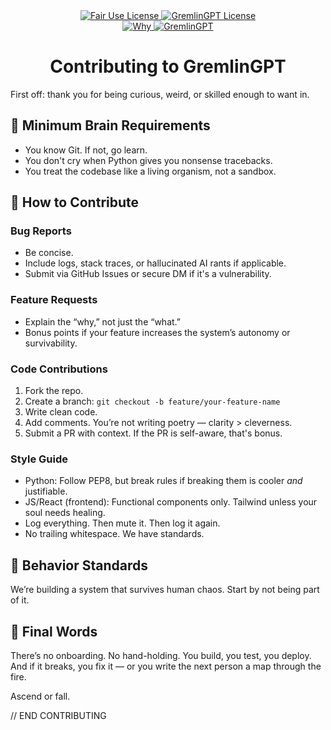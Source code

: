<link rel="stylesheet" type="text/css" href="docs/custom.css">
<div align="center">
  <a
href="https://github.com/statikfintechllc/GodCore/blob/master/LICENSE">
    <img src="https://img.shields.io/badge/Open%20Use-black?style=for-the-badge&logo=dragon&logoColor=gold" alt="Fair Use License"/>
  </a>
  <a href="https://github.com/statikfintechllc/GodCore/blob/master/LICENSE">
    <img src="https://img.shields.io/badge/GodCore%20v.0.1.0-darkred?style=for-the-badge&logo=dragon&logoColor=gold" alt="GremlinGPT License"/>
  </a>
</div>
<div align="center">
  <a
href="https://github.com/statikfintechllc/AscendAI/blob/master/About Us/WHY_GREMLINGPT.md">
    <img src="https://img.shields.io/badge/See-black?style=for-the-badge&logo=dragon&logoColor=gold" alt="Why"/>
  </a>
  <a href="https://github.com/statikfintechllc/AscendAI/blob/master/About Us/WHY_GREMLINGPT.md">
    <img src="https://img.shields.io/badge/GremlinGPT-darkred?style=for-the-badge&logo=dragon&logoColor=gold" alt="GremlinGPT"/>
  </a>

# Contributing to GremlinGPT

</div>

First off: thank you for being curious, weird, or skilled enough to want in.

## 🧠 Minimum Brain Requirements

- You know Git. If not, go learn.
- You don't cry when Python gives you nonsense tracebacks.
- You treat the codebase like a living organism, not a sandbox.

## 🧩 How to Contribute

### Bug Reports

- Be concise. 
- Include logs, stack traces, or hallucinated AI rants if applicable.
- Submit via GitHub Issues or secure DM if it's a vulnerability.

### Feature Requests

- Explain the “why,” not just the “what.”
- Bonus points if your feature increases the system’s autonomy or survivability.

### Code Contributions

1. Fork the repo.
2. Create a branch: `git checkout -b feature/your-feature-name`
3. Write clean code.
4. Add comments. You’re not writing poetry — clarity > cleverness.
5. Submit a PR with context. If the PR is self-aware, that's bonus.

### Style Guide

- Python: Follow PEP8, but break rules if breaking them is cooler *and* justifiable.
- JS/React (frontend): Functional components only. Tailwind unless your soul needs healing.
- Log everything. Then mute it. Then log it again.
- No trailing whitespace. We have standards.

## 🧯 Behavior Standards

We’re building a system that survives human chaos. Start by not being part of it.


## 🪬 Final Words

There’s no onboarding. No hand-holding. You build, you test, you deploy. And if it breaks, you fix it — or you write the next person a map through the fire.

Ascend or fall.

// END CONTRIBUTING
